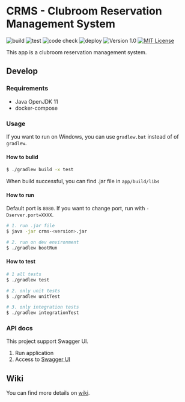 # CRMS - Clubroom Reservation Management System

![build](https://github.com/averak/CRMS/workflows/build/badge.svg)
![test](https://github.com/averak/CRMS/workflows/test/badge.svg)
![code check](https://github.com/averak/CRMS/workflows/code%20check/badge.svg)
![deploy](https://github.com/averak/CRMS/workflows/deploy/badge.svg)
![Version 1.0](https://img.shields.io/badge/version-1.0-yellow.svg)
[![MIT License](http://img.shields.io/badge/license-MIT-blue.svg?style=flat)](LICENSE)

This app is a clubroom reservation management system.

## Develop

### Requirements

- Java OpenJDK 11
- docker-compose

### Usage

If you want to run on Windows, you can use `gradlew.bat` instead of of `gradlew`.

#### How to bulid

```sh
$ ./gradlew build -x test
```

When build successful, you can find .jar file in `app/build/libs`

#### How to run

Default port is `8080`. If you want to change port, run with `-Dserver.port=XXXX`.

```sh
# 1. run .jar file
$ java -jar crms-<version>.jar

# 2. run on dev environment
$ ./gradlew bootRun
```

#### How to test

```sh
# 1 all tests
$ ./gradlew test

# 2. only unit tests
$ ./gradlew unitTest

# 3. only integration tests
$ ./gradlew integrationTest
```

### API docs

This project support Swagger UI.

1. Run application
2. Access to [Swagger UI](http://localhost:8080/swagger-ui/)

## Wiki

You can find more details on [wiki](https://github.com/averak/CRMS/wiki).

